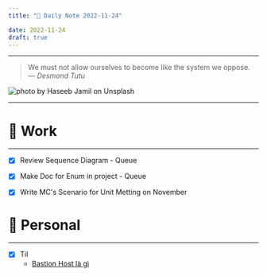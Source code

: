 ```yaml
---
title: "🌱 Daily Note 2022-11-24"

date: 2022-11-24
draft: true
---
```



---

> We must not allow ourselves to become like the system we oppose.
> — <cite>Desmond Tutu</cite>

![photo by Haseeb Jamil on Unsplash](https://images.unsplash.com/photo-1509101758186-479a713d3687?crop=entropy&cs=tinysrgb&fm=jpg&ixid=MnwzNjM5Nzd8MHwxfHJhbmRvbXx8fHx8fHx8fDE2NjkyNTgxOTY&ixlib=rb-4.0.3&q=80&w=500&h=500)

---


# 💼 Work
---
- [x] Review Sequence Diagram - Queue
- [x] Make Doc for Enum in project - Queue
- [x] Write MC's Scenario for Unit Metting on November


# 🌱 Personal
---
- [x] Til
	-  [Bastion Host là gì](50%20til/51%20Code/06%20Servers/Bastion%20Host%20là%20gì.md)
